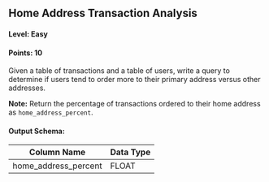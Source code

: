 ## Home Address Transaction Analysis

#### Level: Easy  
#### Points: 10  

Given a table of transactions and a table of users, write a query to determine if users tend to order more to their primary address versus other addresses.  

**Note:** Return the percentage of transactions ordered to their home address as `home_address_percent`.  

#### Output Schema:  

| Column Name           | Data Type |
|-----------------------|----------|
| home_address_percent | FLOAT    |